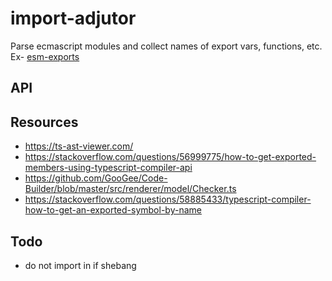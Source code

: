 # import-adjutor

Parse ecmascript modules and collect names of export vars, functions, etc.  
Ex- [esm-exports](https://github.com/unlight/esm-exports)

## API

## Resources

-   https://ts-ast-viewer.com/
-   https://stackoverflow.com/questions/56999775/how-to-get-exported-members-using-typescript-compiler-api
-   https://github.com/GooGee/Code-Builder/blob/master/src/renderer/model/Checker.ts
-   https://stackoverflow.com/questions/58885433/typescript-compiler-how-to-get-an-exported-symbol-by-name

## Todo

-   do not import in if shebang
